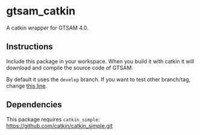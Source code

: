 gtsam_catkin
============

A catkin wrapper for GTSAM 4.0. 

## Instructions

Include this package in your workspace. When you build it with catkin it will download and compile the source code of GTSAM.

By default it uses the `develop` branch. If you want to test other branch/tag, change [this line](CMakeLists.txt#L12).

## Dependencies

This package requires `catkin_simple`: https://github.com/catkin/catkin_simple.git